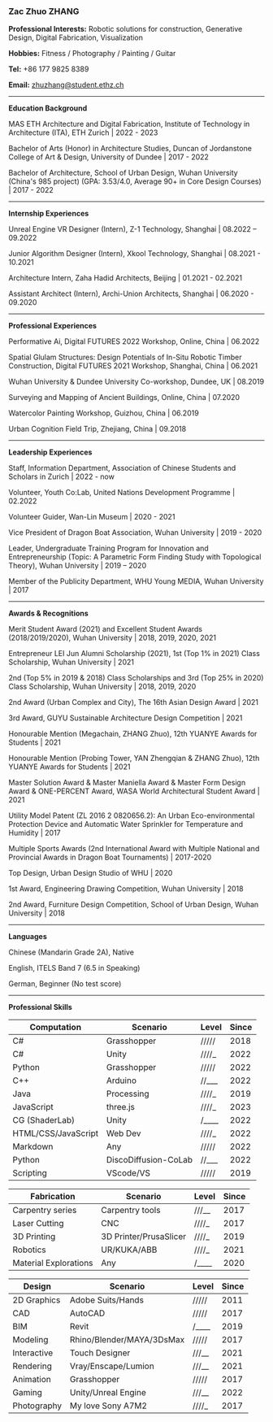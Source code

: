 ### **Zac Zhuo ZHANG**

**Professional Interests:** Robotic solutions for construction, Generative Design, Digital Fabrication, Visualization

**Hobbies:** Fitness / Photography / Painting / Guitar

**Tel:** +86 177 9825 8389

**Email:** zhuzhang@student.ethz.ch

---

**Education Background**

MAS ETH Architecture and Digital Fabrication, Institute of Technology in Architecture (ITA), ETH Zurich | 2022 - 2023

Bachelor of Arts (Honor) in Architecture Studies, Duncan of Jordanstone College of Art & Design, University of Dundee | 2017 - 2022

Bachelor of Architecture, School of Urban Design, Wuhan University (China's 985 project) (GPA: 3.53/4.0, Average 90+ in Core Design Courses) | 2017 - 2022

---

**Internship Experiences**

Unreal Engine VR Designer (Intern), Z-1 Technology, Shanghai | 08.2022 – 09.2022

Junior Algorithm Designer (Intern), Xkool Technology, Shanghai | 08.2021 - 10.2021

Architecture Intern, Zaha Hadid Architects, Beijing | 01.2021 - 02.2021

Assistant Architect (Intern), Archi-Union Architects, Shanghai | 06.2020 - 09.2020

---

**Professional Experiences**

Performative Ai, Digital FUTURES 2022 Workshop, Online, China | 06.2022

Spatial Glulam Structures: Design Potentials of In-Situ Robotic Timber Construction, Digital FUTURES 2021 Workshop, Shanghai, China | 06.2021

Wuhan University & Dundee University Co-workshop, Dundee, UK | 08.2019

Surveying and Mapping of Ancient Buildings, Online, China | 07.2020

Watercolor Painting Workshop, Guizhou, China | 06.2019

Urban Cognition Field Trip, Zhejiang, China | 09.2018

---

**Leadership Experiences**

Staff, Information Department, Association of Chinese Students and Scholars in Zurich | 2022 - now

Volunteer, Youth Co:Lab, United Nations Development Programme | 02.2022

Volunteer Guider, Wan-Lin Museum | 2020 - 2021

Vice President of Dragon Boat Association, Wuhan University | 2019 - 2020

Leader, Undergraduate Training Program for Innovation and Entrepreneurship (Topic: A Parametric Form Finding Study with Topological Theory), Wuhan University | 2019 – 2020

Member of the Publicity Department, WHU Young MEDIA, Wuhan University | 2017

---

**Awards & Recognitions**

Merit Student Award (2021) and Excellent Student Awards (2018/2019/2020), Wuhan University | 2018, 2019, 2020, 2021

Entrepreneur LEI Jun Alumni Scholarship (2021), 1st (Top 1% in 2021) Class Scholarship, Wuhan University | 2021

2nd (Top 5% in 2019 & 2018) Class Scholarships and 3rd (Top 25% in 2020) Class Scholarship, Wuhan University | 2018, 2019, 2020

2nd Award (Urban Complex and City), The 16th Asian Design Award | 2021

3rd Award, GUYU Sustainable Architecture Design Competition | 2021

Honourable Mention (Megachain, ZHANG Zhuo), 12th YUANYE Awards for Students | 2021

Honourable Mention (Probing Tower, YAN Zhengqian & ZHANG Zhuo), 12th YUANYE Awards for Students | 2021

Master Solution Award & Master Maniella Award & Master Form Design Award & ONE-PERCENT Award, WASA World Architectural Student Award | 2021

Utility Model Patent (ZL 2016 2 0820656.2): An Urban Eco-environmental Protection Device and Automatic Water Sprinkler for Temperature and Humidity | 2017

Multiple Sports Awards (2nd International Award with Multiple National and Provincial Awards in Dragon Boat Tournaments) | 2017-2020

Top Design, Urban Design Studio of WHU | 2020

1st Award, Engineering Drawing Competition, Wuhan University | 2018

2nd Award, Furniture Design Competition, School of Urban Design, Wuhan University | 2018

---

**Languages**

Chinese (Mandarin Grade 2A), Native

English, ITELS Band 7 (6.5 in Speaking)

German, Beginner (No test score)

---

**Professional Skills**

| Computation         | Scenario             | Level     | Since |
| ------------------- | -------------------- | --------- | ----- |
| C#                  | Grasshopper          | /////     | 2018  |
| C#                  | Unity                | ////\_  | 2022  |
| Python              | Grasshopper          | /////    | 2022  |
| C++                 | Arduino              | //\_\_\_  | 2022  |
| Java                | Processing           | ////\_    | 2019  |
| JavaScript          | three.js             | ////\_  | 2023  |
| CG (ShaderLab)      | Unity                | /\_\_\_\_ | 2022  |
| HTML/CSS/JavaScript | Web Dev                  | ////\_    | 2022  |
| Markdown            | Any                  | /////     | 2022  |
| Python              | DiscoDiffusion-CoLab | //\_\_\_ | 2022  |
| Scripting           | VScode/VS            | /////    | 2019  |

| Fabrication           | Scenario               | Level     | Since |
| --------------------- | ---------------------- | --------- | ----- |
| Carpentry series      | Carpentry tools        | ///\_\_   | 2017  |
| Laser Cutting         | CNC                    | ////\_    | 2017  |
| 3D Printing           | 3D Printer/PrusaSlicer | ////\_    | 2019  |
| Robotics              | UR/KUKA/ABB            | ////\_   | 2021  |
| Material Explorations | Any                    | /\_\_\_\_ | 2020  |

| Design      | Scenario                  | Level     | Since |
| ----------- | ------------------------- | --------- | ----- |
| 2D Graphics | Adobe Suits/Hands         | /////     | 2011  |
| CAD         | AutoCAD                   | /////     | 2017  |
| BIM         | Revit                     | /\_\_\_\_ | 2019  |
| Modeling    | Rhino/Blender/MAYA/3DsMax | /////    | 2017  |
| Interactive | Touch Designer            | ///\_\_   | 2021  |
| Rendering   | Vray/Enscape/Lumion       | ///\_\_   | 2021  |
| Animation   | Grasshopper               | /////     | 2017  |
| Gaming      | Unity/Unreal Engine       | ///\_\_   | 2022  |
| Photography | My love Sony A7M2         | ////\_    | 2017  |
